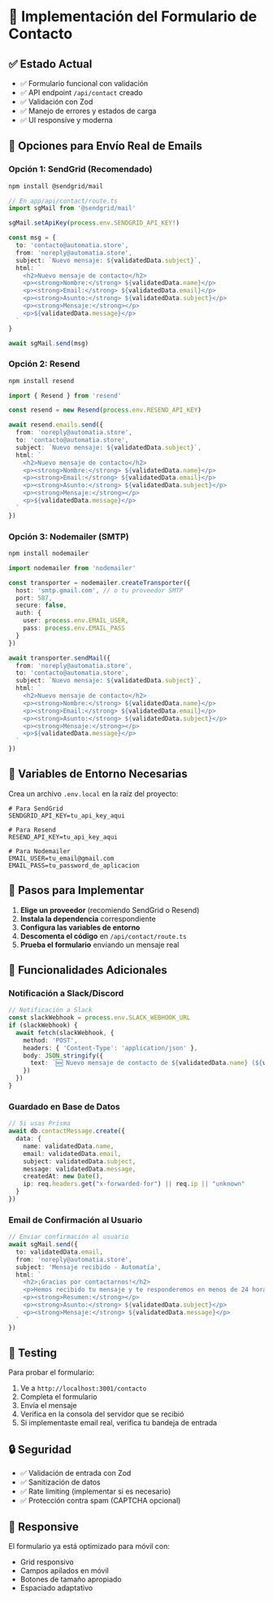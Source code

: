 # 📧 Implementación del Formulario de Contacto

## ✅ Estado Actual
- ✅ Formulario funcional con validación
- ✅ API endpoint `/api/contact` creado
- ✅ Validación con Zod
- ✅ Manejo de errores y estados de carga
- ✅ UI responsive y moderna

## 🚀 Opciones para Envío Real de Emails

### Opción 1: SendGrid (Recomendado)
```bash
npm install @sendgrid/mail
```

```typescript
// En app/api/contact/route.ts
import sgMail from '@sendgrid/mail'

sgMail.setApiKey(process.env.SENDGRID_API_KEY!)

const msg = {
  to: 'contacto@automatia.store',
  from: 'noreply@automatia.store',
  subject: `Nuevo mensaje: ${validatedData.subject}`,
  html: `
    <h2>Nuevo mensaje de contacto</h2>
    <p><strong>Nombre:</strong> ${validatedData.name}</p>
    <p><strong>Email:</strong> ${validatedData.email}</p>
    <p><strong>Asunto:</strong> ${validatedData.subject}</p>
    <p><strong>Mensaje:</strong></p>
    <p>${validatedData.message}</p>
  `
}

await sgMail.send(msg)
```

### Opción 2: Resend
```bash
npm install resend
```

```typescript
import { Resend } from 'resend'

const resend = new Resend(process.env.RESEND_API_KEY)

await resend.emails.send({
  from: 'noreply@automatia.store',
  to: 'contacto@automatia.store',
  subject: `Nuevo mensaje: ${validatedData.subject}`,
  html: `
    <h2>Nuevo mensaje de contacto</h2>
    <p><strong>Nombre:</strong> ${validatedData.name}</p>
    <p><strong>Email:</strong> ${validatedData.email}</p>
    <p><strong>Asunto:</strong> ${validatedData.subject}</p>
    <p><strong>Mensaje:</strong></p>
    <p>${validatedData.message}</p>
  `
})
```

### Opción 3: Nodemailer (SMTP)
```bash
npm install nodemailer
```

```typescript
import nodemailer from 'nodemailer'

const transporter = nodemailer.createTransporter({
  host: 'smtp.gmail.com', // o tu proveedor SMTP
  port: 587,
  secure: false,
  auth: {
    user: process.env.EMAIL_USER,
    pass: process.env.EMAIL_PASS
  }
})

await transporter.sendMail({
  from: 'noreply@automatia.store',
  to: 'contacto@automatia.store',
  subject: `Nuevo mensaje: ${validatedData.subject}`,
  html: `
    <h2>Nuevo mensaje de contacto</h2>
    <p><strong>Nombre:</strong> ${validatedData.name}</p>
    <p><strong>Email:</strong> ${validatedData.email}</p>
    <p><strong>Asunto:</strong> ${validatedData.subject}</p>
    <p><strong>Mensaje:</strong></p>
    <p>${validatedData.message}</p>
  `
})
```

## 🔧 Variables de Entorno Necesarias

Crea un archivo `.env.local` en la raíz del proyecto:

```env
# Para SendGrid
SENDGRID_API_KEY=tu_api_key_aqui

# Para Resend
RESEND_API_KEY=tu_api_key_aqui

# Para Nodemailer
EMAIL_USER=tu_email@gmail.com
EMAIL_PASS=tu_password_de_aplicacion
```

## 📝 Pasos para Implementar

1. **Elige un proveedor** (recomiendo SendGrid o Resend)
2. **Instala la dependencia** correspondiente
3. **Configura las variables de entorno**
4. **Descomenta el código** en `/api/contact/route.ts`
5. **Prueba el formulario** enviando un mensaje real

## 🎯 Funcionalidades Adicionales

### Notificación a Slack/Discord
```typescript
// Notificación a Slack
const slackWebhook = process.env.SLACK_WEBHOOK_URL
if (slackWebhook) {
  await fetch(slackWebhook, {
    method: 'POST',
    headers: { 'Content-Type': 'application/json' },
    body: JSON.stringify({
      text: `🆕 Nuevo mensaje de contacto de ${validatedData.name} (${validatedData.email}): ${validatedData.subject}`
    })
  })
}
```

### Guardado en Base de Datos
```typescript
// Si usas Prisma
await db.contactMessage.create({
  data: {
    name: validatedData.name,
    email: validatedData.email,
    subject: validatedData.subject,
    message: validatedData.message,
    createdAt: new Date(),
    ip: req.headers.get("x-forwarded-for") || req.ip || "unknown"
  }
})
```

### Email de Confirmación al Usuario
```typescript
// Enviar confirmación al usuario
await sgMail.send({
  to: validatedData.email,
  from: 'noreply@automatia.store',
  subject: 'Mensaje recibido - Automatía',
  html: `
    <h2>¡Gracias por contactarnos!</h2>
    <p>Hemos recibido tu mensaje y te responderemos en menos de 24 horas.</p>
    <p><strong>Resumen:</strong></p>
    <p><strong>Asunto:</strong> ${validatedData.subject}</p>
    <p><strong>Mensaje:</strong> ${validatedData.message}</p>
  `
})
```

## 🧪 Testing

Para probar el formulario:

1. Ve a `http://localhost:3001/contacto`
2. Completa el formulario
3. Envía el mensaje
4. Verifica en la consola del servidor que se recibió
5. Si implementaste email real, verifica tu bandeja de entrada

## 🔒 Seguridad

- ✅ Validación de entrada con Zod
- ✅ Sanitización de datos
- ✅ Rate limiting (implementar si es necesario)
- ✅ Protección contra spam (CAPTCHA opcional)

## 📱 Responsive

El formulario ya está optimizado para móvil con:
- Grid responsivo
- Campos apilados en móvil
- Botones de tamaño apropiado
- Espaciado adaptativo







